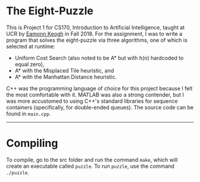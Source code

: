 # The Eight-Puzzle

This is Project 1 for CS170, Introduction to Artificial Intelligence, taught at UCR by [Eamonn Keogh](https://www.cs.ucr.edu/~eamonn/) in Fall 2018. For the assignment, I was to write a program that solves the eight-puzzle via three algorithms, one of which is selected at runtime:
* Uniform Cost Search (also noted to be A\* but with h(n) hardcoded to equal zero),
* A\* with the Misplaced Tile heuristic, and
* A\* with the Manhattan Distance heuristic.

C++ was the programming language of choice for this project because I felt the most comfortable with it. MATLAB was also a strong contender, but I was more accustomed to using C++'s standard libraries for sequence containers (specifically, for double-ended queues). The source code can be found in `main.cpp`.
___________

# Compiling
To compile, go to the src folder and run the command `make`, which will create an executable called `puzzle`. To run `puzzle`, use the command `./puzzle`.
